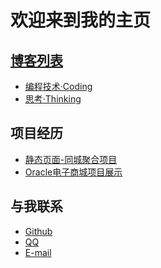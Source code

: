 <html>
<head>
    <meta charset="utf-8">
    <title>VioletBenin</title>
    <link rel="icon" href="icon.ico">
</head>
</html>

# 欢迎来到我的主页

## [博客列表](/blog)
- [编程技术·Coding](/blog-coding/index.html)
- [思考·Thinking](/blog-thinking/index.html)

## 项目经历

- [静态页面-同城聚合项目](/project1/index.html)
- [Oracle电子商城项目展示](https://violetbenin.github.io/ORACLE_PRACTICAL_TRAINING/)



## 与我联系
 - [Github](https://github.com/VioletBenin)
 - [QQ](tencent://message/?uin=625310165&Site=&Menu=yes)
 - [E-mail](mailto:violetbenin@qq.com)
